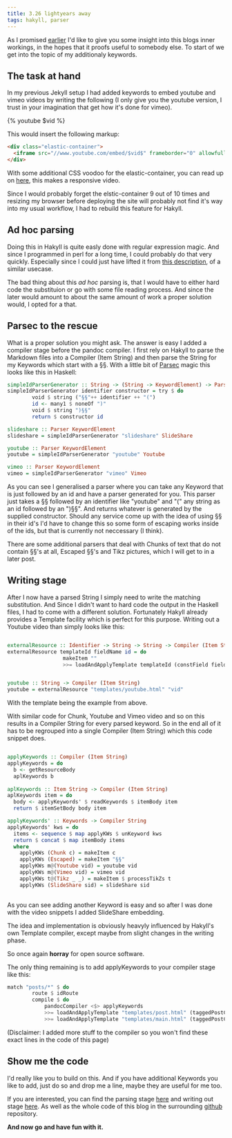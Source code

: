 ```yaml
---
title: 3.26 lightyears away
tags: hakyll, parser
---
```


As I promised [earlier](/2013/06/17/Resetting-shop.html) I'd like to give you some insight into this blogs inner workings, in the hopes that it proofs useful to somebody else. To start of we get into the topic of my additionaly keywords.

<!--more-->

## The task at hand

In my previous Jekyll setup I had added keywords to embed youtube and vimeo videos by writing the following (I only give you the youtube version, I trust in your imagination that get how it's done for vimeo).

{% youtube $vid %}

This would insert the following markup:

~~~~ html
<div class="elastic-container">
  <iframe src="//www.youtube.com/embed/$vid$" frameborder="0" allowfullscreen=""/>
</div>
~~~~

With some additional CSS voodoo for the <span class="tt">elastic-container</span>, you can read up on [here](/2012/12/19/Long-and-winding-road-to-a-responsive-video.html), this makes a responsive video.

Since I would probably forget the <span class="tt">elstic-container</span> 9 out of 10 times and resizing my browser before deploying the site will probably not find it's way into my usual workflow, I had to rebuild this feature for Hakyll.   


## Ad hoc parsing

Doing this in Hakyll is quite easly done with regular expression magic. And since I programmed in perl for a long time, I could probably do that very quickly. Especially since I could just have lifted it from [this description](http://yannesposito.com/Scratch/en/blog/Hakyll-setup/), of a similar usecase. 

The bad thing about this *ad hoc* parsing is, that I would have to either hard code the substituion or go with some file reading process. And since the later would amount to about the same amount of work a proper solution would, I opted for a that. 

## Parsec to the rescue

What is a proper solution you might ask. The answer is easy I added a compiler stage before the pandoc compiler. I first rely on Hakyll to parse the Markdown files into a <span class="tt">Compiler (Item String)</span> and then parse the <span class="tt">String</span> for my Keywords which start with a <span class="tt">§§</span>. With a little bit of [Parsec](http://www.haskell.org/haskellwiki/Parsec) magic this looks like this in Haskell:

~~~~ haskell
simpleIdParserGenerator :: String -> (String -> KeywordElement) -> Parser KeywordElement
simpleIdParserGenerator identifier constructor = try $ do
        void $ string ("§§"++ identifier ++ "(")
        id <- many1 $ noneOf ")"
        void $ string ")§§"
        return $ constructor id

slideshare :: Parser KeywordElement
slideshare = simpleIdParserGenerator "slideshare" SlideShare

youtube :: Parser KeywordElement
youtube = simpleIdParserGenerator "youtube" Youtube

vimeo :: Parser KeywordElement
vimeo = simpleIdParserGenerator "vimeo" Vimeo
~~~~

As you can see I generalised a parser where you can take any Keyword that is just followed by an id and have a parser generated for you. This parser just takes a §§ followed by an identifier like "youtube" and "(" any string as an id followed by an  ")§§". And returns whatever is generated by the supplied constructor. Should any service come up with the idea of using §§ in their id's I'd have to change this so some form of escaping works inside of the ids, but that is currently not neccessary (I think).

There are some additional parsers that deal with <span class="tt">Chunks</span> of text that do not contain §§'s at all, <span class="tt">Escaped</span> §§'s and <span class="tt">Tikz</span> pictures, which I will get to in a later post.

## Writing stage

After I now have a parsed <span class="tt">String</span> I simply need to write the matching substitution. And Since I didn't want to hard code the output in the Haskell files, I had to come with a different solution. Fortunately Hakyll already provides a Template facility which is perfect for this purpose. Writing out a Youtube video than simply looks like this:

~~~~ haskell

externalResource :: Identifier -> String -> String -> Compiler (Item String)
externalResource templateId fieldName id = do 
                  makeItem "" 
                  >>= loadAndApplyTemplate templateId (constField fieldName id)


youtube :: String -> Compiler (Item String)
youtube = externalResource "templates/youtube.html" "vid"
~~~~

With the template being the example from above.

With similar code for Chunk, Youtube and Vimeo video and so on this results in a <span class="tt">Compiler String</span> for every parsed keyword. So in the end all of it has to be regrouped into a single <span class="tt">Compiler (Item String)</span> which this code snippet does.

~~~~ haskell

applyKeywords :: Compiler (Item String)
applyKeywords = do
  b <- getResourceBody 
  aplKeywords b
  
aplKeywords :: Item String -> Compiler (Item String)
aplKeywords item = do
  body <- applyKeywords' $ readKeywords $ itemBody item
  return $ itemSetBody body item

applyKeywords' :: Keywords -> Compiler String
applyKeywords' kws = do
  items <- sequence $ map applyKWs $ unKeyword kws
  return $ concat $ map itemBody items
  where
    applyKWs (Chunk c) = makeItem c
    applyKWs (Escaped) = makeItem "§§"
    applyKWs m@(Youtube vid) = youtube vid
    applyKWs m@(Vimeo vid) = vimeo vid
    applyKWs t@(Tikz _ _) = makeItem $ processTikZs t
    applyKWs (SlideShare sid) = slideShare sid
    
~~~~

As you can see adding another Keyword is easy and so after I was done with the video snippets I added SlideShare embedding. 


The idea and implementation is obviously heavyly influenced by Hakyll's own Template compiler, except maybe from slight changes in the writing phase. 

So once again **horray** for open source software. 

The only thing remaining is to add <span class="tt">applyKeywords</span> to your compiler stage like this:

~~~~ haskell 
match "posts/*" $ do
        route $ idRoute
        compile $ do
            pandocCompiler <$> applyKeywords
            >>= loadAndApplyTemplate "templates/post.html" (taggedPostCtx tags)
            >>= loadAndApplyTemplate "templates/main.html" (taggedPostCtx tags)
~~~~
(Disclaimer: I added more stuff to the compiler so you won't find these exact lines in the code of this page)


## Show me the code
I'd really like you to build on this. And if you have additional Keywords you like to add, just do so and drop me a line, maybe they are useful for me too. 

If you are interested, you can find the parsing stage [here](https://github.com/xinitrc/xinitrc.de/blob/master/Plugins/KeywordReader.hs) and writing out stage [here](https://github.com/xinitrc/xinitrc.de/blob/master/Plugins/Filters.hs). 
As well as the whole code of this blog in the surrounding [github](https://github.com/xinitrc/xinitrc.de) repository. 

**And now go and have fun with it.**
